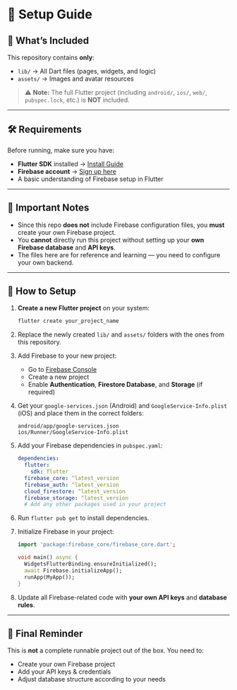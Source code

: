 

# 📌 Setup Guide

## 📂 What’s Included

This repository contains **only**:

* `lib/` → All Dart files (pages, widgets, and logic)
* `assets/` → Images and avatar resources

> ⚠ **Note:** The full Flutter project (including `android/`, `ios/`, `web/`, `pubspec.lock`, etc.) is **NOT** included.

---

## 🛠 Requirements

Before running, make sure you have:

* **Flutter SDK** installed → [Install Guide](https://docs.flutter.dev/get-started/install)
* **Firebase account** → [Sign up here](https://firebase.google.com/)
* A basic understanding of Firebase setup in Flutter

---

## 🔑 Important Notes

* Since this repo **does not** include Firebase configuration files, you **must** create your own Firebase project.
* You **cannot** directly run this project without setting up your **own Firebase database** and **API keys**.
* The files here are for reference and learning — you need to configure your own backend.

---

## 🚀 How to Setup

1. **Create a new Flutter project** on your system:

   ```bash
   flutter create your_project_name
   ```
2. Replace the newly created `lib/` and `assets/` folders with the ones from this repository.
3. Add Firebase to your new project:

   * Go to [Firebase Console](https://console.firebase.google.com/)
   * Create a new project
   * Enable **Authentication**, **Firestore Database**, and **Storage** (if required)
4. Get your `google-services.json` (Android) and `GoogleService-Info.plist` (iOS) and place them in the correct folders:

   ```
   android/app/google-services.json
   ios/Runner/GoogleService-Info.plist
   ```
5. Add your Firebase dependencies in `pubspec.yaml`:

   ```yaml
   dependencies:
     flutter:
       sdk: flutter
     firebase_core: ^latest_version
     firebase_auth: ^latest_version
     cloud_firestore: ^latest_version
     firebase_storage: ^latest_version
     # Add any other packages used in your project
   ```
6. Run `flutter pub get` to install dependencies.
7. Initialize Firebase in your project:

   ```dart
   import 'package:firebase_core/firebase_core.dart';

   void main() async {
     WidgetsFlutterBinding.ensureInitialized();
     await Firebase.initializeApp();
     runApp(MyApp());
   }
   ```
8. Update all Firebase-related code with **your own API keys** and **database rules**.

---

## 📄 Final Reminder

This is **not** a complete runnable project out of the box.
You need to:

* Create your own Firebase project
* Add your API keys & credentials
* Adjust database structure according to your needs

